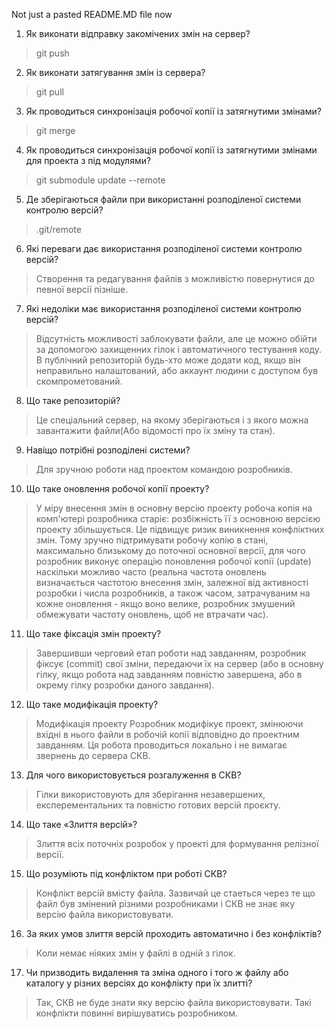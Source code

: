 Not just a pasted README.MD file now
1. Як виконати відправку закомічених змін на сервер?
> git push

2. Як виконати затягування змін із сервера?
> git pull

3. Як проводиться синхронізація робочої копії із затягнутими змінами?
> git merge

4. Як проводиться синхронізація робочої копії із затягнутими змінами для
проекта з під модулями?
> git submodule update --remote

5. Де зберігаються файли при використанні розподіленої системи контролю
версій?
> .git/remote

6. Які переваги дає використання розподіленої системи контролю версій?
> Створення та редагування файлів з можливістю повернутися до певної версії пізніше.

7. Які недоліки має використання розподіленої системи контролю версій?
> Відсутність можливості заблокувати файли, але це можно обійти за допомогою захищенних гілок і автоматичного тестування коду. В публічний репозиторій будь-хто може додати код, якщо він неправильно налаштований, або аккаунт людини с доступом був скомпрометований.

8. Що таке репозиторій?
> Це спеціальний сервер, на якому зберігаються і з якого можна завантажити файли(Або відомості про їх зміну та стан).

9. Навіщо потрібні розподілені системи?
> Для зручною роботи над проектом командою розробників.

10. Що таке оновлення робочої копії проекту?
> У міру внесення змін в основну версію проекту робоча копія на комп'ютері розробника старіє: розбіжність її з основною версією проекту збільшується. Це підвищує ризик виникнення конфліктних змін. Тому зручно підтримувати робочу копію в стані, максимально близькому до поточної основної версії, для чого розробник виконує операцію поновлення робочої копії (update) наскільки можливо часто (реальна частота оновлень визначається частотою внесення змін, залежної від активності розробки і числа розробників, а також часом, затрачуваним на кожне оновлення - якщо воно велике, розробник змушений обмежувати частоту оновлень, щоб не 
втрачати час).

11. Що таке фіксація змін проекту?
>  Завершивши черговий етап роботи над завданням, розробник фіксує (commit) свої зміни, передаючи їх на сервер (або в основну гілку, якщо робота над завданням повністю завершена, або в окрему гілку розробки даного завдання).

12. Що таке модифікація проекту?
> Модифікація проекту Розробник модифікує проект, змінюючи вхідні в нього файли в робочій копії відповідно до проектним завданням. Ця робота проводиться локально і не вимагає звернень до сервера СКВ.

13. Для чого використовується розгалуження в СКВ?
> Гілки використовують для зберігання незавершених, експерементальних та повністю готових версій проєкту.

14. Що таке «Злиття версій»?
> Злиття всіх поточніх розробок у проекті для формування релізної версії. 

15. Що розуміють під конфліктом при роботі СКВ?
> Конфлікт версій вмісту файла. Зазвичай це стаеться через те що файл був змінений різними розробниками і СКВ не знає яку версію файла використовувати.

16. За яких умов злиття версій проходить автоматично і без конфліктів?
> Коли немає ніяких змін у файлі в одній з гілок. 

17. Чи призводить видалення та зміна одного і того ж файлу або каталогу у різних версіях до конфлікту при їх злитті?
> Так, СКВ не буде знати яку версію файла використовувати. Такі конфлікти повинні вирішуватись розробником. 

